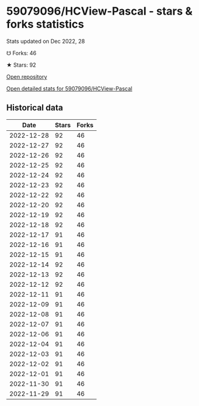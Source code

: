 # 59079096/HCView-Pascal - stars & forks statistics

Stats updated on Dec 2022, 28

☋ Forks: 46

★ Stars: 92

[Open repository](https://github.com/59079096/HCView-Pascal)

[Open detailed stats for 59079096/HCView-Pascal](https://reviewgithub.com/rep/59079096/HCView-Pascal)

## Historical data
| Date | Stars | Forks |
|------|-------|-------|
| 2022-12-28 | 92 | 46 | 
| 2022-12-27 | 92 | 46 | 
| 2022-12-26 | 92 | 46 | 
| 2022-12-25 | 92 | 46 | 
| 2022-12-24 | 92 | 46 | 
| 2022-12-23 | 92 | 46 | 
| 2022-12-22 | 92 | 46 | 
| 2022-12-20 | 92 | 46 | 
| 2022-12-19 | 92 | 46 | 
| 2022-12-18 | 92 | 46 | 
| 2022-12-17 | 91 | 46 | 
| 2022-12-16 | 91 | 46 | 
| 2022-12-15 | 91 | 46 | 
| 2022-12-14 | 92 | 46 | 
| 2022-12-13 | 92 | 46 | 
| 2022-12-12 | 92 | 46 | 
| 2022-12-11 | 91 | 46 | 
| 2022-12-09 | 91 | 46 | 
| 2022-12-08 | 91 | 46 | 
| 2022-12-07 | 91 | 46 | 
| 2022-12-06 | 91 | 46 | 
| 2022-12-04 | 91 | 46 | 
| 2022-12-03 | 91 | 46 | 
| 2022-12-02 | 91 | 46 | 
| 2022-12-01 | 91 | 46 | 
| 2022-11-30 | 91 | 46 | 
| 2022-11-29 | 91 | 46 | 

